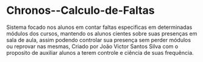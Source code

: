 # Chronos--Calculo-de-Faltas
Sistema focado nos alunos em contar faltas especificas em determinadas módulos dos cursos, mantendo os alunos cientes sobre suas presenças em sala de aula, assim podendo controlar sua presença sem perder módulos ou reprovar nas mesmas, Criado por João Victor Santos Silva com o proposito de auxiliar alunos a terem controle e ciência de suas frequência.
